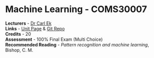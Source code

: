 # Machine Learning - COMS30007

**Lecturers** - [Dr Carl Ek](http://carlhenrik.com/)<br/>
**Links** - [Unit Page](https://www.bris.ac.uk/unit-programme-catalogue/UnitDetails.jsa?ayrCode=19%2F20&unitCode=COMS30007) & [Git Repo](https://github.com/carlhenrikek/COMS30007)<br/>
**Credits** - 20<br/>
**Assessment** - 100% Final Exam (Multi Choice)<br/>
**Recommended Reading** - *Pattern recognition and machine learning*, Bishop, C. M.<br/>
